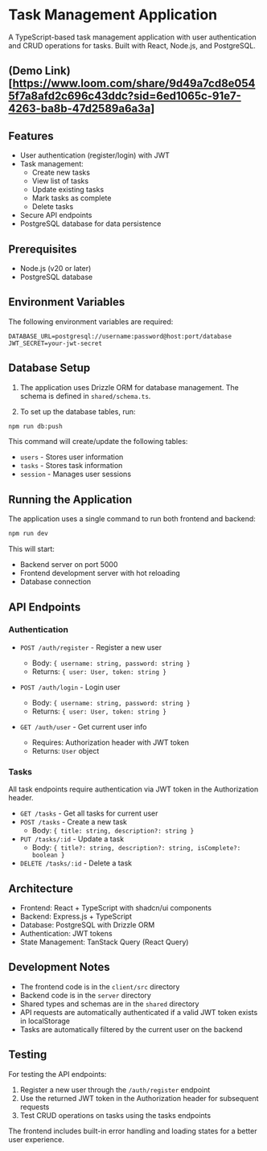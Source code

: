 # Task Management Application

A TypeScript-based task management application with user authentication and CRUD operations for tasks. Built with React, Node.js, and PostgreSQL.


## (Demo Link)[https://www.loom.com/share/9d49a7cd8e0545f7a8afd2c696c43ddc?sid=6ed1065c-91e7-4263-ba8b-47d2589a6a3a]

## Features

- User authentication (register/login) with JWT
- Task management:
  - Create new tasks
  - View list of tasks
  - Update existing tasks
  - Mark tasks as complete
  - Delete tasks
- Secure API endpoints
- PostgreSQL database for data persistence

## Prerequisites

- Node.js (v20 or later)
- PostgreSQL database

## Environment Variables

The following environment variables are required:

```env
DATABASE_URL=postgresql://username:password@host:port/database
JWT_SECRET=your-jwt-secret
```

## Database Setup

1. The application uses Drizzle ORM for database management. The schema is defined in `shared/schema.ts`.

2. To set up the database tables, run:
```bash
npm run db:push
```

This command will create/update the following tables:
- `users` - Stores user information
- `tasks` - Stores task information
- `session` - Manages user sessions

## Running the Application

The application uses a single command to run both frontend and backend:

```bash
npm run dev
```

This will start:
- Backend server on port 5000
- Frontend development server with hot reloading
- Database connection

## API Endpoints

### Authentication

- `POST /auth/register` - Register a new user
  - Body: `{ username: string, password: string }`
  - Returns: `{ user: User, token: string }`

- `POST /auth/login` - Login user
  - Body: `{ username: string, password: string }`
  - Returns: `{ user: User, token: string }`

- `GET /auth/user` - Get current user info
  - Requires: Authorization header with JWT token
  - Returns: `User` object

### Tasks

All task endpoints require authentication via JWT token in the Authorization header.

- `GET /tasks` - Get all tasks for current user
- `POST /tasks` - Create a new task
  - Body: `{ title: string, description?: string }`
- `PUT /tasks/:id` - Update a task
  - Body: `{ title?: string, description?: string, isComplete?: boolean }`
- `DELETE /tasks/:id` - Delete a task

## Architecture

- Frontend: React + TypeScript with shadcn/ui components
- Backend: Express.js + TypeScript
- Database: PostgreSQL with Drizzle ORM
- Authentication: JWT tokens
- State Management: TanStack Query (React Query)

## Development Notes

- The frontend code is in the `client/src` directory
- Backend code is in the `server` directory
- Shared types and schemas are in the `shared` directory
- API requests are automatically authenticated if a valid JWT token exists in localStorage
- Tasks are automatically filtered by the current user on the backend

## Testing

For testing the API endpoints:
1. Register a new user through the `/auth/register` endpoint
2. Use the returned JWT token in the Authorization header for subsequent requests
3. Test CRUD operations on tasks using the tasks endpoints

The frontend includes built-in error handling and loading states for a better user experience.
